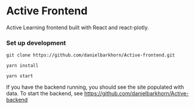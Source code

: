 # Active Frontend

Active Learning frontend built with React and react-plotly.

### Set up development
`git clone https://github.com/danielbarkhorn/Active-frontend.git`

`yarn install`

`yarn start`

If you have the backend running, you should see the site populated with data. 
To start the backend, see https://github.com/danielbarkhorn/Active-backend

